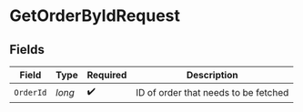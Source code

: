 # GetOrderByIdRequest


## Fields

| Field                                | Type                                 | Required                             | Description                          |
| ------------------------------------ | ------------------------------------ | ------------------------------------ | ------------------------------------ |
| `OrderId`                            | *long*                               | :heavy_check_mark:                   | ID of order that needs to be fetched |